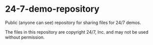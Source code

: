24-7-demo-repository
====================

Public (anyone can see) repository for sharing files for 24/7 demos.

The files in this repository are copyright 24/7, Inc. and may not be used without permission.
